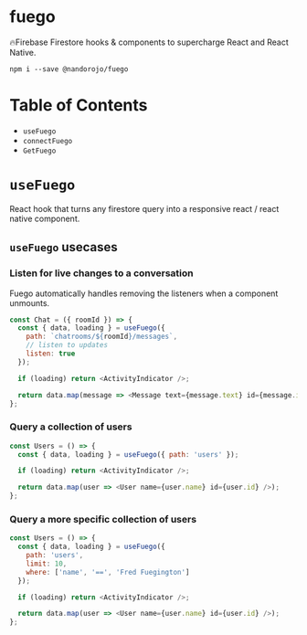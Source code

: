 # fuego

🔥Firebase Firestore hooks & components to supercharge React and React Native.

```
npm i --save @nandorojo/fuego
```

# Table of Contents

- `useFuego`
- `connectFuego`
- `GetFuego`

# `useFuego`

React hook that turns any firestore query into a responsive react / react native component.

## `useFuego` usecases

### **Listen for live changes to a conversation**

Fuego automatically handles removing the listeners when a component unmounts.

```javascript
const Chat = ({ roomId }) => {
  const { data, loading } = useFuego({
    path: `chatrooms/${roomId}/messages`,
    // listen to updates
    listen: true
  });

  if (loading) return <ActivityIndicator />;

  return data.map(message => <Message text={message.text} id={message.id} />);
};
```

### **Query a collection of users**

```javascript
const Users = () => {
  const { data, loading } = useFuego({ path: 'users' });

  if (loading) return <ActivityIndicator />;

  return data.map(user => <User name={user.name} id={user.id} />);
};
```

### **Query a more specific collection of users**

```javascript
const Users = () => {
  const { data, loading } = useFuego({
    path: 'users',
    limit: 10,
    where: ['name', '==', 'Fred Fuegington']
  });

  if (loading) return <ActivityIndicator />;

  return data.map(user => <User name={user.name} id={user.id} />);
};
```
